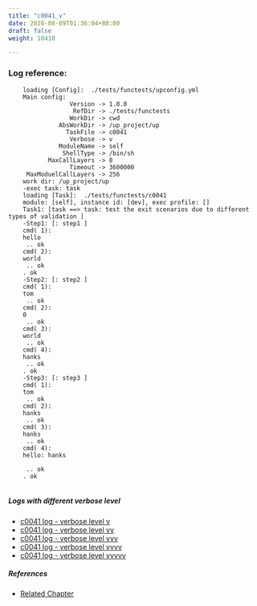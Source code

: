 ```yaml
---
title: "c0041_v"
date: 2020-08-09T01:36:04+88:00
draft: false
weight: 10410

---
```


### Log reference: <no value>

```
    loading [Config]:  ./tests/functests/upconfig.yml
    Main config:
                 Version -> 1.0.0
                  RefDir -> ./tests/functests
                 WorkDir -> cwd
              AbsWorkDir -> /up_project/up
                TaskFile -> c0041
                 Verbose -> v
              ModuleName -> self
               ShellType -> /bin/sh
           MaxCallLayers -> 8
                 Timeout -> 3600000
     MaxModuelCallLayers -> 256
    work dir: /up_project/up
    -exec task: task
    loading [Task]:  ./tests/functests/c0041
    module: [self], instance id: [dev], exec profile: []
    Task1: [task ==> task: test the exit scenarios due to different types of validation ]
    -Step1: [: step1 ]
    cmd( 1):
    hello
     .. ok
    cmd( 2):
    world
     .. ok
    . ok
    -Step2: [: step2 ]
    cmd( 1):
    tom
     .. ok
    cmd( 2):
    0
     .. ok
    cmd( 3):
    world
     .. ok
    cmd( 4):
    hanks
     .. ok
    . ok
    -Step3: [: step3 ]
    cmd( 1):
    tom
     .. ok
    cmd( 2):
    hanks
     .. ok
    cmd( 3):
    hanks
     .. ok
    cmd( 4):
    hello: hanks
    
     .. ok
    . ok
    
```

##### Logs with different verbose level
* [c0041 log - verbose level v](../../logs/c0041_v)
* [c0041 log - verbose level vv](../../logs/c0041_vv)
* [c0041 log - verbose level vvv](../../logs/c0041_vvv)
* [c0041 log - verbose level vvvv](../../logs/c0041_vvvv)
* [c0041 log - verbose level vvvvv](../../logs/c0041_vvvvv)

##### References
* [Related Chapter](../../shell-func/c0041)
